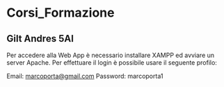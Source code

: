 # Corsi_Formazione

## Gilt Andres 5AI

Per accedere alla Web App è necessario installare XAMPP ed avviare un server Apache.
Per effettuare il login è possibile usare il seguente profilo:

Email: marcoporta@gmail.com  Password: marcoporta1
